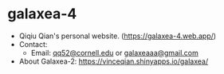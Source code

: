 # galaxea-4
- Qiqiu Qian's personal website. (https://galaxea-4.web.app/)
- Contact:
    - Email: qq52@cornell.edu or galaxeaaa@gmail.com
- About Galaxea-2: https://vinceqian.shinyapps.io/galaxea/
    

